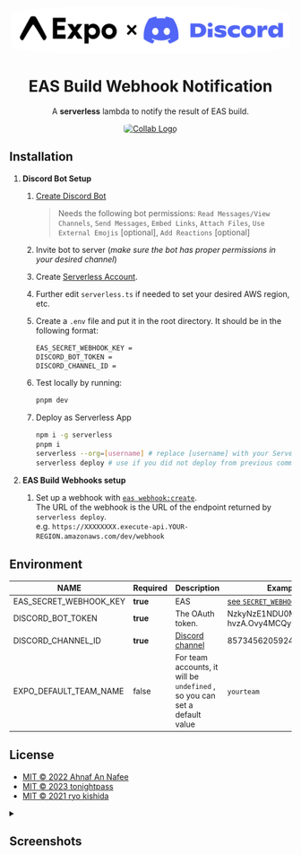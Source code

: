 <p align="center">
    <img alt="Collab Logo" src="assets/collab.png" height="auto" width="500" style="border-radius:20%">
</p>

<h1 align="center">
    EAS Build Webhook Notification
</h1>

<p align="center">
    A <strong>serverless</strong> lambda to notify the result of EAS build.
</p>
<p align="center">
    <a href="https://www.serverless.com/">
         <img alt="Collab Logo" src="https://user-images.githubusercontent.com/2752551/30404912-d5781a00-989d-11e7-8d25-5ebca177326a.png" height="auto" width="200" style="border-radius:20%">
    </a>
</p>

## Installation

1. **Discord Bot Setup**

    1. [Create Discord Bot](https://stackabuse.com/guide-to-creating-a-discord-bot-in-javascript-with-discordjs-v13/)
        > Needs the following bot permissions: `Read Messages/View Channels`, `Send Messages`, `Embed Links`, `Attach Files`, `Use External Emojis` [optional], `Add Reactions` [optional]
    2. Invite bot to server (_make sure the bot has proper permissions in your desired channel_)
    3. Create [Serverless Account](https://app.serverless.com).
    4. Further edit `serverless.ts` if needed to set your desired AWS region, etc.
    5. Create a `.env` file and put it in the root directory. It should be in the following format:

        ```
        EAS_SECRET_WEBHOOK_KEY =
        DISCORD_BOT_TOKEN =
        DISCORD_CHANNEL_ID =
        ```

    6. Test locally by running:

        ```bash
        pnpm dev
        ```

    7. Deploy as Serverless App

        ```bash
        npm i -g serverless
        pnpm i
        serverless --org=[username] # replace [username] with your Serverless org name
        serverless deploy # use if you did not deploy from previous command
        ```

2. **EAS Build Webhooks setup**
    1. Set up a webhook with [`eas webhook:create`](https://docs.expo.dev/build-reference/build-webhook/).  
       The URL of the webhook is the URL of the endpoint returned by `serverless deploy`.  
       e.g. `https://XXXXXXXX.execute-api.YOUR-REGION.amazonaws.com/dev/webhook`

## Environment

| NAME                   | Required | Description                                                                                                            | Example/Document                                                                 |
| ---------------------- | -------- | ---------------------------------------------------------------------------------------------------------------------- | -------------------------------------------------------------------------------- |
| EAS_SECRET_WEBHOOK_KEY | **true** | EAS                                                                                                                    | [see `SECRET_WEBHOOK_KEY`](https://docs.expo.dev/build-reference/build-webhook/) |
| DISCORD_BOT_TOKEN      | **true** | The OAuth token.                                                                                                       | NzkyNzE1NDU0MTk2MDg4ODQy.X-hvzA.Ovy4MCQywSkoMRRclStW4xAYK7I                      |
| DISCORD_CHANNEL_ID     | **true** | [Discord channel](https://support.discord.com/hc/en-us/articles/206346498-Where-can-I-find-my-User-Server-Message-ID-) | 8573456205924986                                                                 |
| EXPO_DEFAULT_TEAM_NAME | false    | For team accounts, it will be `undefined` , so you can set a default value                                             | `yourteam`                                                                       |

## License

-   [MIT © 2022 Ahnaf An Nafee](https://github.com/ahnafnafee/eas-discord-build-notify/blob/master/LICENSE)
-   [MIT © 2023 tonightpass](https://github.com/tonightpass/eas-discord-build-notify/blob/main/LICENSE)
-   [MIT © 2021 ryo kishida](https://github.com/ryo-rm/eas-slack-build-notify/blob/main/LICENSE)

<details>
<summary><h2>Screenshots</h2></summary>

<p float="left">
    <img alt="Success" src="assets/success.png" height="auto" width="400">
    <img alt="Fail" src="assets/fail.png" height="auto" width="400">
</p>

</details>
